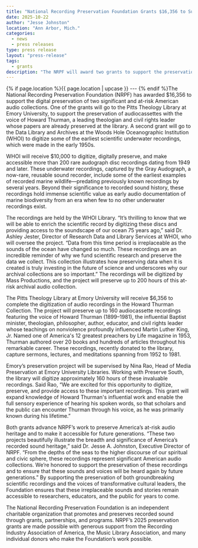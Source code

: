 ```yaml
---
title: "National Recording Preservation Foundation Grants $16,356 to Support Preservation of At-Risk Audio Recordings"
date: 2025-10-22
author: "Jesse Johnston"
location: "Ann Arbor, Mich."
categories: 
  - news
  - press releases
type: press release
layout: "press-release"
tags:
  - grants
description: "The NRPF will award two grants to support the preservation of important American archival audio collections, including recordings of significant American religious figures as well as early underwater scientific recordings."
---
```


{% if page.location %}{{ page.location | upcase }} --- {% endif %}The National Recording Preservation Foundation (NRPF) has awarded $16,356 to support the digital preservation of two significant and at-risk American audio collections. One of the grants will go to the Pitts Theology Library at Emory University, to support the preservation of audiocassettes with the voice of Howard Thurman, a leading theologian and civil rights leader whose papers are already preserved at the library. A second grant will go to the Data Library and Archives at the Woods Hole Oceanographic Institution (WHOI) to digitize some of the earliest scientific underwater recordings, which were made in the early 1950s.

WHOI will receive $10,000 to digitize, digitally preserve, and make accessible more than 200 rare audograph disc recordings dating from 1949 and later. These underwater recordings, captured by the Gray Audograph, a now-rare, reusable sound recorder, include some of the earliest examples of recorded marine wildlife—predating previously known recordings by several years. Beyond their significance to recorded sound history, these recordings hold immense scientific value as early audio documentation of marine biodiversity from an era when few to no other underwater recordings exist.

The recordings are held by the WHOI Library. “It’s thrilling to know that we will be able to enrich the scientific record by digitizing these discs and providing access to the soundscape of our ocean 75 years ago,” said Dr. Ashley Jester, Director of Research Data and Library Services at WHOI, who will oversee the project. “Data from this time period is irreplaceable as the sounds of the ocean have changed so much. These recordings are an incredible reminder of why we fund scientific research and preserve the data we collect. This collection illustrates how preserving data when it is created is truly investing in the future of science and underscores why our archival collections are so important.” The recordings will be digitized by Mass Productions, and the project will preserve up to 200 hours of this at-risk archival audio collection.

The Pitts Theology Library at Emory University will receive $6,356 to complete the digitization of audio recordings in the Howard Thurman Collection. The project will preserve up to 160 audiocassette recordings featuring the voice of Howard Thurman (1899–1981), the influential Baptist minister, theologian, philosopher, author, educator, and civil rights leader whose teachings on nonviolence profoundly influenced Martin Luther King, Jr. Named one of America's 12 greatest preachers by Life magazine in 1953, Thurman authored over 20 books and hundreds of articles throughout his remarkable career. These recordings, recently donated to the library, capture sermons, lectures, and meditations spanning from 1952 to 1981.

Emory’s preservation project will be supervised by Nina Rao, Head of Media Preservation at Emory University Libraries. Working with Preserve South, the library will digitize approximately 160 hours of these invaluable recordings. Said Rao, “We are excited for this opportunity to digitize, preserve, and provide access to these important recordings. This grant will expand knowledge of Howard Thurman's influential work and enable the full sensory experience of hearing his spoken words, so that scholars and the public can encounter Thurman through his voice, as he was primarily known during his lifetime.”

Both grants advance NRPF’s work to preserve America’s at-risk audio heritage and to make it accessible for future generations. “These two projects beautifully illustrate the breadth and significance of America’s recorded sound heritage,” said Dr. Jesse A. Johnston, Executive Director of NRPF. “From the depths of the seas to the higher discourse of our spiritual and civic sphere, these recordings represent significant American audio collections. We’re honored to support the preservation of these recordings and to ensure that these sounds and voices will be heard again by future generations.” By supporting the preservation of both groundbreaking scientific recordings and the voices of transformative cultural leaders, the Foundation ensures that these irreplaceable sounds and stories remain accessible to researchers, educators, and the public for years to come.

The National Recording Preservation Foundation is an independent charitable organization that promotes and preserves recorded sound through grants, partnerships, and programs. NRPF’s 2025 preservation grants are made possible with generous support from the Recording Industry Association of America, the Music Library Association, and many individual donors who make the Foundation’s work possible.
